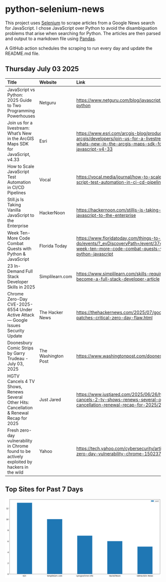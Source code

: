# python-selenium-news

This project uses [Selenium](https://www.seleniumhq.org/) to scrape articles from a Google News search for JavaScript.
I chose JavaScript over Python to avoid the disambiguation problems that arise when searching for Python.
The articles are then parsed and output to a markdown file using [Pandas](https://pandas.pydata.org/).

A GitHub action schedules the scraping to run every day and update the README.md file.

## Thursday July 03 2025


| Title                                                                                        | Website             | Link                                                                                                                                              |
|:---------------------------------------------------------------------------------------------|:--------------------|:--------------------------------------------------------------------------------------------------------------------------------------------------|
| JavaScript vs Python: 2025 Guide to Two Programming Powerhouses                              | Netguru             | https://www.netguru.com/blog/javascript-vs-python                                                                                                 |
| Join us for a livestream: What’s New in the ArcGIS Maps SDK for JavaScript, v4.33            | Esri                | https://www.esri.com/arcgis-blog/products/js-api-arcgis/developers/join-us-for-a-livestream-whats-new-in-the-arcgis-maps-sdk-for-javascript-v4-33 |
| How to Scale JavaScript Test Automation in CI/CD Pipelines                                   | Vocal               | https://vocal.media/journal/how-to-scale-java-script-test-automation-in-ci-cd-pipelines                                                           |
| Still.js Is Taking Vanilla JavaScript to the Enterprise                                      | HackerNoon          | https://hackernoon.com/stilljs-is-taking-vanilla-javascript-to-the-enterprise                                                                     |
| Week Ten- More Code Combat Quests with Python & JavaScript                                   | Florida Today       | https://www.floridatoday.com/things-to-do/events/?_evDiscoveryPath=/event/37499831a-week-ten-more-code-combat-quests-with-python-javascript       |
| 23 In-Demand Full Stack Developer Skills in 2025                                             | Simplilearn.com     | https://www.simplilearn.com/skills-required-to-become-a-full-stack-developer-article                                                              |
| Chrome Zero-Day CVE-2025-6554 Under Active Attack — Google Issues Security Update            | The Hacker News     | https://thehackernews.com/2025/07/google-patches-critical-zero-day-flaw.html                                                                      |
| Doonesbury Comic Strips by Garry Trudeau - July 03, 2025                                     | The Washington Post | https://www.washingtonpost.com/doonesbury/                                                                                                        |
| HGTV Cancels 4 TV Shows, Renews Several Other Hits: Cancellation & Renewal Recap for 2025    | Just Jared          | https://www.justjared.com/2025/06/26/hgtv-cancels-2-tv-shows-renews-several-other-hits-cancellation-renewal-recap-for-2025/2/                     |
| Fresh zero-day vulnerability in Chrome found to be actively exploited by hackers in the wild | Yahoo               | https://tech.yahoo.com/cybersecurity/articles/fresh-zero-day-vulnerability-chrome-150237088.html                                                  |
## Top Sites for Past 7 Days

![Graph of Top Sites](https://raw.githubusercontent.com/dan-mba/python-selenium-news/main/last-week.png)
